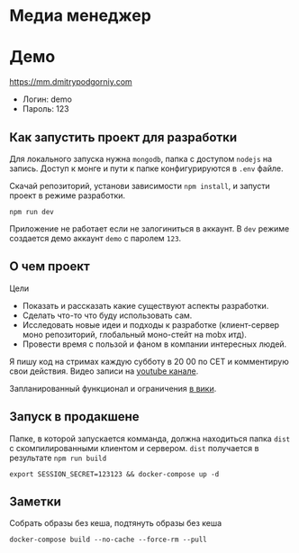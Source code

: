 # Медиа менеджер

# Демо

https://mm.dmitrypodgorniy.com

- Логин: demo
- Пароль: 123

## Как запустить проект для разработки

Для локального запуска нужна `mongodb`, папка с доступом `nodejs` на запись. Доступ к монге и пути к папке конфигурируются в `.env` файле.

Скачай репозиторий, установи зависимости `npm install`, и запусти проект в режиме разработки. 

```
npm run dev
```
Приложение не работает если не залогиниться в аккаунт. В `dev` режиме создается демо аккаунт `demo` с паролем `123`.

## О чем проект

Цели

- Показать и рассказать какие существуют аспекты разработки.
- Сделать что-то что буду использовать сам.
- Исследовать новые идеи и подходы к разработке (клиент-сервер моно репозиторий, глобальный моно-стейт на mobx итд).
- Провести время с пользой и фаном в компании интересных людей.

Я пишу код на стримах каждую субботу в 20 00 по CET и комментирую свои действия. Видео записи на [youtube канале](https://www.youtube.com/channel/UC4Cy-f6UNntUavvx8rtC1zQ).

Запланированный функционал и ограничения [в вики](https://github.com/podgorniy/media-manager/wiki).

## Запуск в продакшене

Папке, в которой запускается комманда, должна находиться папка `dist` с скомпилированными клиентом и сервером. `dist` получается в результате `npm run build`

```
export SESSION_SECRET=123123 && docker-compose up -d
```

## Заметки

Собрать образы без кеша, подтянуть образы без кеша
```
docker-compose build --no-cache --force-rm --pull
```
